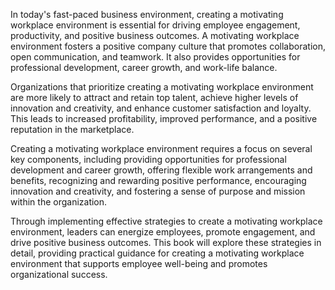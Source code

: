 
In today's fast-paced business environment, creating a motivating workplace environment is essential for driving employee engagement, productivity, and positive business outcomes. A motivating workplace environment fosters a positive company culture that promotes collaboration, open communication, and teamwork. It also provides opportunities for professional development, career growth, and work-life balance.

Organizations that prioritize creating a motivating workplace environment are more likely to attract and retain top talent, achieve higher levels of innovation and creativity, and enhance customer satisfaction and loyalty. This leads to increased profitability, improved performance, and a positive reputation in the marketplace.

Creating a motivating workplace environment requires a focus on several key components, including providing opportunities for professional development and career growth, offering flexible work arrangements and benefits, recognizing and rewarding positive performance, encouraging innovation and creativity, and fostering a sense of purpose and mission within the organization.

Through implementing effective strategies to create a motivating workplace environment, leaders can energize employees, promote engagement, and drive positive business outcomes. This book will explore these strategies in detail, providing practical guidance for creating a motivating workplace environment that supports employee well-being and promotes organizational success.
